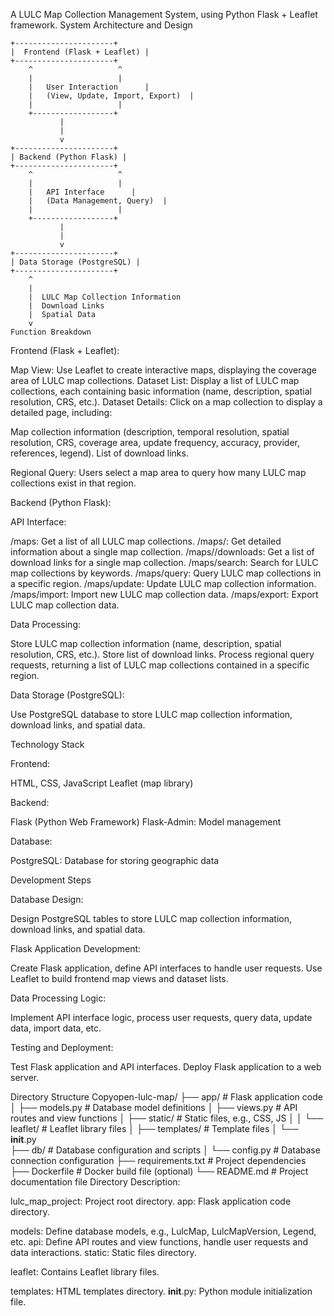 A LULC Map Collection Management System, using Python Flask + Leaflet framework.
System Architecture and Design
```
+----------------------+
|  Frontend (Flask + Leaflet) |
+----------------------+
    ^                   ^
    |                   |
    |   User Interaction      |   
    |   (View, Update, Import, Export)  |
    |                   |
    +------------------+
           |           
           |
           v
+----------------------+
| Backend (Python Flask) |
+----------------------+
    ^                   ^
    |                   |
    |   API Interface      |   
    |   (Data Management, Query)  |
    |                   |
    +------------------+
           |
           |
           v
+----------------------+
| Data Storage (PostgreSQL) |
+----------------------+
    ^
    |
    |  LULC Map Collection Information
    |  Download Links
    |  Spatial Data
    v
Function Breakdown
```
Frontend (Flask + Leaflet):

Map View: Use Leaflet to create interactive maps, displaying the coverage area of LULC map collections.
Dataset List: Display a list of LULC map collections, each containing basic information (name, description, spatial resolution, CRS, etc.).
Dataset Details: Click on a map collection to display a detailed page, including:

Map collection information (description, temporal resolution, spatial resolution, CRS, coverage area, update frequency, accuracy, provider, references, legend).
List of download links.


Regional Query: Users select a map area to query how many LULC map collections exist in that region.


Backend (Python Flask):

API Interface:

/maps: Get a list of all LULC map collections.
/maps/<id>: Get detailed information about a single map collection.
/maps/<id>/downloads: Get a list of download links for a single map collection.
/maps/search: Search for LULC map collections by keywords.
/maps/query: Query LULC map collections in a specific region.
/maps/update: Update LULC map collection information.
/maps/import: Import new LULC map collection data.
/maps/export: Export LULC map collection data.


Data Processing:

Store LULC map collection information (name, description, spatial resolution, CRS, etc.).
Store list of download links.
Process regional query requests, returning a list of LULC map collections contained in a specific region.




Data Storage (PostgreSQL):

Use PostgreSQL database to store LULC map collection information, download links, and spatial data.



Technology Stack

Frontend:

HTML, CSS, JavaScript
Leaflet (map library)


Backend:

Flask (Python Web Framework)
Flask-Admin: Model management


Database:

PostgreSQL: Database for storing geographic data



Development Steps

Database Design:

Design PostgreSQL tables to store LULC map collection information, download links, and spatial data.


Flask Application Development:

Create Flask application, define API interfaces to handle user requests.
Use Leaflet to build frontend map views and dataset lists.


Data Processing Logic:

Implement API interface logic, process user requests, query data, update data, import data, etc.


Testing and Deployment:

Test Flask application and API interfaces.
Deploy Flask application to a web server.



Directory Structure
Copyopen-lulc-map/
├── app/          # Flask application code
│   ├── models.py   # Database model definitions
│   ├── views.py    # API routes and view functions
│   ├── static/     # Static files, e.g., CSS, JS
│   │   └── leaflet/ # Leaflet library files
│   ├── templates/ # Template files
│   └── __init__.py  
├── db/          # Database configuration and scripts
│   └── config.py  # Database connection configuration
├── requirements.txt # Project dependencies
├── Dockerfile      # Docker build file (optional)
└── README.md      # Project documentation file
Directory Description:

lulc_map_project: Project root directory.
app: Flask application code directory.

models: Define database models, e.g., LulcMap, LulcMapVersion, Legend, etc.
api: Define API routes and view functions, handle user requests and data interactions.
static: Static files directory.

leaflet:  Contains Leaflet library files.


templates: HTML templates directory.
__init__.py:  Python module initialization file.
